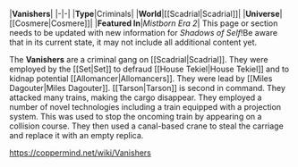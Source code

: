 |**Vanishers**|
|-|-|
|**Type**|Criminals|
|**World**|[[Scadrial\|Scadrial]]|
|**Universe**|[[Cosmere\|Cosmere]]|
|**Featured In**|*Mistborn Era 2*|
This page or section needs to be updated with new information for *Shadows of Self*!Be aware that in its current state, it may not include all additional content yet.

The **Vanishers** are a criminal gang on [[Scadrial\|Scadrial]].
They were employed by the [[Set\|Set]] to defraud [[House Tekiel\|House Tekiel]] and to kidnap potential [[Allomancer\|Allomancers]].
They were lead by [[Miles Dagouter\|Miles Dagouter]]. [[Tarson\|Tarson]] is second in command.
They attacked many trains, making the cargo disappear. They employed a number of novel technologies including a train equipped with a projection system. This was used to stop the oncoming train by appearing on a collision course. They then used a canal-based crane to steal the carriage and replace it with an empty replica.



https://coppermind.net/wiki/Vanishers